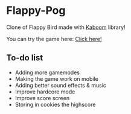 # Flappy-Pog
 Clone of Flappy Bird made with [Kaboom](https://kaboomjs.com/) library!

You can try the game here: [Click here!](http://synaelle.erethia.ovh/games/flappypog)

## To-do list
- Adding more gamemodes
- Making the game work on mobile
- Adding better sound effects & music
- Improve hardcore mode
- Improve score screen
- Storing in cookies the highscore
